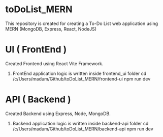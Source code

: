# toDoList_MERN

This repository is created for creating a To-Do List web application using MERN (MongoDB, Express, React, NodeJS)

# UI ( FrontEnd )

Created Frontend using React Vite Framework.

1. FrontEnd application logic is written inside frontend_ui folder
   cd /c/Users/madum/Github/toDoList_MERN/frontend-ui
   npm run dev

# API ( Backend )

Created Backend using Express, Node, MongoDB.

1. Backend application logic is written inside backend-api folder
   cd /c/Users/madum/Github/toDoList_MERN/backend-api
   npm run dev
